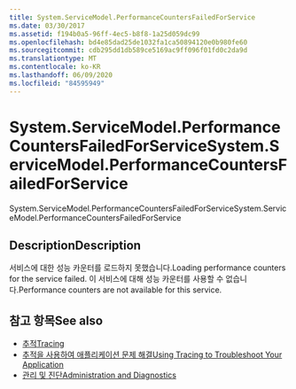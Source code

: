 ```yaml
---
title: System.ServiceModel.PerformanceCountersFailedForService
ms.date: 03/30/2017
ms.assetid: f194b0a5-96ff-4ec5-b8f8-1a25d059dc99
ms.openlocfilehash: bd4e85dad25de1032fa1ca50894120e0b980fe60
ms.sourcegitcommit: cdb295dd1db589ce5169ac9ff096f01fd0c2da9d
ms.translationtype: MT
ms.contentlocale: ko-KR
ms.lasthandoff: 06/09/2020
ms.locfileid: "84595949"
---
```

# <a name="systemservicemodelperformancecountersfailedforservice"></a><span data-ttu-id="61634-102">System.ServiceModel.PerformanceCountersFailedForService</span><span class="sxs-lookup"><span data-stu-id="61634-102">System.ServiceModel.PerformanceCountersFailedForService</span></span>
<span data-ttu-id="61634-103">System.ServiceModel.PerformanceCountersFailedForService</span><span class="sxs-lookup"><span data-stu-id="61634-103">System.ServiceModel.PerformanceCountersFailedForService</span></span>  
  
## <a name="description"></a><span data-ttu-id="61634-104">Description</span><span class="sxs-lookup"><span data-stu-id="61634-104">Description</span></span>  
 <span data-ttu-id="61634-105">서비스에 대한 성능 카운터를 로드하지 못했습니다.</span><span class="sxs-lookup"><span data-stu-id="61634-105">Loading performance counters for the service failed.</span></span> <span data-ttu-id="61634-106">이 서비스에 대해 성능 카운터를 사용할 수 없습니다.</span><span class="sxs-lookup"><span data-stu-id="61634-106">Performance counters are not available for this service.</span></span>  
  
## <a name="see-also"></a><span data-ttu-id="61634-107">참고 항목</span><span class="sxs-lookup"><span data-stu-id="61634-107">See also</span></span>

- [<span data-ttu-id="61634-108">추적</span><span class="sxs-lookup"><span data-stu-id="61634-108">Tracing</span></span>](index.md)
- [<span data-ttu-id="61634-109">추적을 사용하여 애플리케이션 문제 해결</span><span class="sxs-lookup"><span data-stu-id="61634-109">Using Tracing to Troubleshoot Your Application</span></span>](using-tracing-to-troubleshoot-your-application.md)
- [<span data-ttu-id="61634-110">관리 및 진단</span><span class="sxs-lookup"><span data-stu-id="61634-110">Administration and Diagnostics</span></span>](../index.md)
